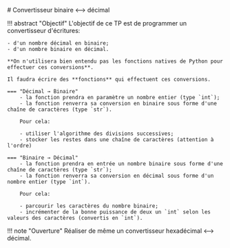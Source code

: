 # Convertisseur binaire ⟷ décimal

!!! abstract "Objectif"
    L'objectif de ce TP est de programmer un convertisseur d'écritures:

    - d'un nombre décimal en binaire;
    - d'un nombre binaire en décimal.

    **On n'utilisera bien entendu pas les fonctions natives de Python pour effectuer ces conversions**.

    Il faudra écrire des **fonctions** qui effectuent ces conversions.

    === "Décimal → Binaire"
        - la fonction prendra en paramètre un nombre entier (type `int`);
        - la fonction renverra sa conversion en binaire sous forme d'une chaîne de caractères (type `str`).

        Pour cela:

        - utiliser l'algorithme des divisions successives;
        - stocker les restes dans une chaîne de caractères (attention à l'ordre)

    === "Binaire → Décimal"
        - la fonction prendra en entrée un nombre binaire sous forme d'une chaîne de caractères (type `str`);
        - la fonction renverra sa conversion en décimal sous forme d'un nombre entier (type `int`).

        Pour cela:

        - parcourir les caractères du nombre binaire;
        - incrémenter de la bonne puissance de deux un `int` selon les valeurs des caractères (convertis en `int`).

!!! note "Ouverture"
    Réaliser de même un convertisseur hexadécimal ⟷ décimal.

<!-- 
!!! check "Proposition de correction"

    === "Décimal → Binaire"

        ```python linenums='1'
        def decimal_vers_binaire(n: int) -> str:
            '''
            Renvoie la conversion de l'entier n en mot binaire,
            en utilisant l'algorithme des divisions successives.
            - précondition: n doit être un entier positif.
            '''
            assert n >= 0
            mot = ''
            while n != 0:
                mot = str(n%2) + mot
                n = n // 2
            return mot 
        ```
    
    === "Binaire → Décimal"

        ```python linenums='1'
        def binaire_vers_decimal(b: str) -> int:
            '''
            Renvoie l'écriture décimale d'un nombre donné par son mot binaire,
            en utilisant la définition de la base 2.
            '''
            exposant = len(b) - 1 
            decimal = 0
            for bit in b:
                decimal = decimal + int(bit)*2**exposant
                exposant -= 1
            return decimal
        ```
         -->